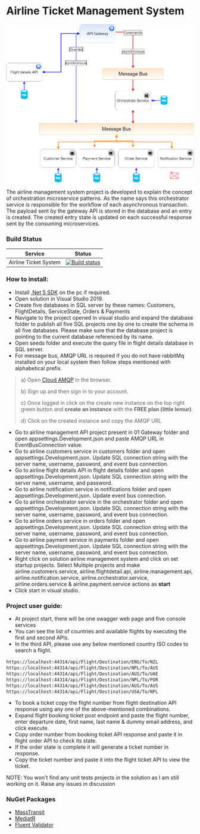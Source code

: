 # Airline Ticket Management System

![](https://github.com/qasimshk/AirlineManagementSystem/blob/master/System%20Design.png)

The airline management system project is developed to explain the concept of orchestration microservice patterns. As the name says this orchestrator service is responsible for the workflow of each asynchronous transaction. The payload sent by the gateway API is stored in the database and an entry is created. The created entry state is updated on each successful response sent by the consuming microservices. 

### Build Status 

| Service | Status |
| ------------- | ------------- |
| Airline Ticket System | [![Build status](https://dev.azure.com/CematixSolutions/CT%20Microservices/_apis/build/status/gateway-microservice-ci)](https://dev.azure.com/CematixSolutions/CT%20Microservices/_build/latest?definitionId=5) |

### How to install:
- Install [.Net 5 SDK](https://dotnet.microsoft.com/download/dotnet/5.0) on the pc if required.
- Open solution in Visual Studio 2019.
- Create five databases in SQL server by these names: Customers, FlightDetails, ServiceState, Orders & Payments
- Navigate to the project opened in visual studio and expand the database folder to publish all five SQL projects one by one to create the schema in all five databases. Please make sure that the database project is pointing to the current database referenced by its name.
- Open seeds folder and execute the query file in flight details database in SQL server.
- For message bus, AMQP URL is required if you do not have rabbitMq installed on your local system then follow steps mentioned with alphabetical prefix.
> a) Open [Cloud AMQP](https://www.cloudamqp.com/) in the browser.
>
> b) Sign up and then sign in to your account.
>
> c) Once logged in click on the create new instance on the top right green button and <b>create an instance</b> with the <b>FREE plan (little lemur)</b>.
>
> d) Click on the created instance and copy the AMQP URL
- Go to airline management API project present in 01 Gateway folder and open appsettings.Development.json and paste AMQP URL in EventBusConnection value.
- Go to airline customers service in customers folder and open appsettings.Development.json. Update SQL connection string with the server name, username, password, and event bus connection.
- Go to airline flight details API in flight details folder and open appsettings.Development.json. Update SQL connection string with the server name, username, and password.
- Go to airline notification service in notifications folder and open appsettings.Development.json. Update event bus connection.
- Go to airline orchestrator service in the orchestrator folder and open appsettings.Development.json. Update SQL connection string with the server name, username, password, and event bus connection.
- Go to airline orders service in orders folder and open appsettings.Development.json. Update SQL connection string with the server name, username,  password, and event bus connection.
- Go to airline payment service in payments folder and open appsettings.Development.json. Update SQL connection string with the server name, username, password, and event bus connection.
- Right click on solution airline management system and click on set startup projects. Select Multiple projects and make airline.customers.service, airline.flightdetail.api, airline.management.api, airline.notification.service, airline.orchestrator.service, airline.orders.service & airline.payment.service actions as <b>start</b>
- Click start in visual studio.
  
### Project user guide:
- At project start, there will be one swagger web page and five console services
- You can see the list of countries and available flights by executing the first and second APIs.
- In the third API, please use any below mentioned country ISO codes to search a flight.
```
https://localhost:44314/api/Flight/Destination/ENG/To/NZL 
https://localhost:44314/api/Flight/Destination/NPL/To/AUS 
https://localhost:44314/api/Flight/Destination/AUS/To/UAE 
https://localhost:44314/api/Flight/Destination/NPL/To/POR 
https://localhost:44314/api/Flight/Destination/AUS/To/AUS 
https://localhost:44314/api/Flight/Destination/USA/To/NPL 
```
- To book a ticket copy the flight number from flight destination API response using any one of the above-mentioned combinations.
- Expand flight booking ticket post endpoint and paste the flight number, enter departure date, first name, last name & dummy email address, and click execute.
- Copy order number from booking ticket API response and paste it in flight order API to check its state.
- If the order state is complete it will generate a ticket number in response.
- Copy the ticket number and paste it into the flight ticket API to view the ticket.

NOTE: You won't find any unit tests projects in the solution as I am still working on it. Raise any issues in discussion

### NuGet Packages

- [MassTransit](https://masstransit-project.com/getting-started/)
- [MediatR](https://github.com/jbogard/MediatR/wiki)
- [Fluent Validator](https://docs.fluentvalidation.net/en/latest/index.html)

 

 

 

